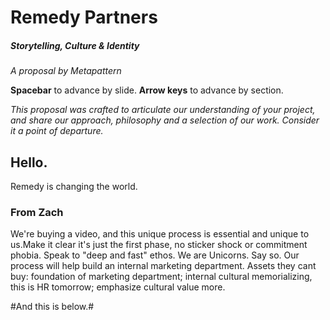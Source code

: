 # Remedy Partners #
##### Storytelling, Culture & Identity #####

*A proposal by Metapattern*



**Spacebar** to advance by slide. 
**Arrow keys** to advance by section.



*This proposal was crafted to articulate our understanding of your project,
and share our approach, philosophy and a selection of our work. Consider it a point of departure.*
<!-- .slide: data-background="lib/img/eye.jpg" class="white" -->



## Hello. ##

Remedy is changing the world.



### From Zach ###
We're buying a video, and this unique process is essential and unique to us.Make it clear it's just the first phase, no sticker shock or commitment phobia. Speak to "deep and fast" ethos. We are Unicorns. Say so. Our process will help build an internal marketing department. Assets they cant buy: foundation of marketing department; internal cultural memorializing, this is HR tomorrow; emphasize cultural value more. 


#And this is below.#